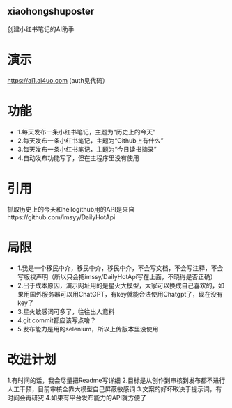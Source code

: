 ## xiaohongshuposter
创建小红书笔记的AI助手

# 演示
https://ai1.ai4uo.com (auth见代码）

# 功能
- 1.每天发布一条小红书笔记，主题为“历史上的今天”
- 2.每天发布一条小红书笔记，主题为“Github上有什么”
- 3.每天发布一条小红书笔记，主题为“今日读书摘录”
- 4.自动发布功能写了，但在主程序里没有使用

# 引用
抓取历史上的今天和hellogithub用的API是来自https://github.com/imsyy/DailyHotApi

# 局限
- 1.我是一个移民中介，移民中介，移民中介，不会写文档，不会写注释，不会写版权声明（所以只会把imssy/DailyHotApi写在上面，不晓得是否正确） 
- 2.出于成本原因，演示网址用的是星火大模型，大家可以换成自己喜欢的，如果用国外服务器可以用ChatGPT，有key就能合法使用Chatgpt了，现在没有key了 
- 3.星火敏感词可多了，往往出人意料
- 4.git commit都应该写点啥？
- 5.发布能力是用的selenium，所以上传版本里没使用

# 改进计划
1.有时间的话，我会尽量把Readme写详细 
2.目标是从创作到审核到发布都不进行人工干预，目前审核全靠大模型自己屏蔽敏感词 
3.文案的好坏取决于提示词，有时间会再研究
4.如果有平台发布能力的API就方便了
